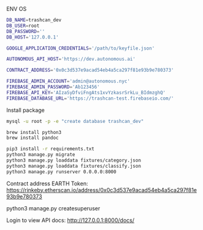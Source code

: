 ENV OS
```bash
DB_NAME=trashcan_dev
DB_USER=root
DB_PASSWORD=''
DB_HOST='127.0.0.1'

GOOGLE_APPLICATION_CREDENTIALS='/path/to/keyfile.json'

AUTONOMOUS_API_HOST='https://dev.autonomous.ai'

CONTRACT_ADDRESS='0x0c3d537e9acad54eb4a5ca297f81e93b9e780373'

FIREBASE_ADMIN_ACCOUNT='admin@autonomous.nyc'
FIREBASE_ADMIN_PASSWORD='Ab123456'
FIREBASE_API_KEY='AIzaSyDfviFngAts1xvYzkasrSrkLu_BIdmzghQ'
FIREBASE_DATABASE_URL='https://trashcan-test.firebaseio.com/'

```


Install package

```bash
mysql -u root -p -e "create database trashcan_dev"

brew install python3
brew install pandoc

pip3 install -r requirements.txt
python3 manage.py migrate
python3 manage.py loaddata fixtures/category.json
python3 manage.py loaddata fixtures/classify.json
python3 manage.py runserver 0.0.0.0:8000

```

Contract address EARTH Token: https://rinkeby.etherscan.io/address/0x0c3d537e9acad54eb4a5ca297f81e93b9e780373



python3 manage.py createsuperuser

Login to view API docs: http://127.0.0.1:8000/docs/
